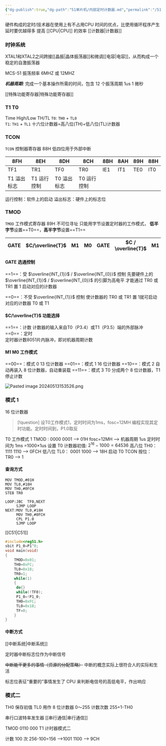 ```yaml
---
{"dg-publish":true,"dg-path":"51单片机/内部定时计数器.md","permalink":"/51单片机/内部定时计数器/","dgPassFrontmatter":true,"noteIcon":"","created":"2024-04-18T20:19:23.869+08:00","updated":"2024-05-17T11:24:19.248+08:00"}
---
```


硬件构成的定时/技术器在使用上有不占用CPU 时间的优点，比使用循环程序产生延时要优越得多
提高 [[CPU\|CPU]] 的效率
[[计数器\|计数器]]
### 时钟系统

XTAL1和XTAL2之间跨接[[晶振\|晶体振荡器]]和微调[[电容\|电容]]，从而构成一个稳定的自激振荡器

MCS-51 振荡频率 6MHZ 或 12MHZ  

***机器周期:***
完成一个基本操作所需的时间，包含 12 个振荡周期
1us  1 微秒


[[特殊功能寄存器\|特殊功能寄存器]]
### T1  T0
Time High/Low   TH/TL
`T0`:  `TH0`  +  `TL0`            
`T1`:  `TH1`  +  `TL1` 
十六位计数器=高八位(TH)+低八位(TL)计数器

### TCON
`TCON`    控制器寄存器  88H
低四位用于外部中断

| 8FH     | 8EH     | 8DH     | 8CH     | 8BH | 8AH | 89H | 88H |
| ------- | ------- | ------- | ------- | --- | --- | --- | --- |
| TF1     | TR1     | TF0     | TR0     | IE1 | IT1 | TE0 | IT0 |
| T1 溢出标志 | T1 运行控制 | T0 溢出标志 | T0 运行控制 |     |     |     |     |

运行控制：软件上的启动
溢出标志：硬件上的标志位

### TMOD

`TMOD`   工作模式寄存器   89H
不可位寻址
只能用字节设置定时器的工作模式，
**低半字节**设置==T0==，**高半字节**设置==T1==

| GATE | $C/\overline{T}$ | M1  | M0  | GATE | $C  /  \overline{T}$ | M1  | M0  |
| ---- | ---------------- | --- | --- | ---- | -------------------- | --- | --- |

#### GATE    选通控制
==1==：受 $\overline{INT_{1}}$  /  $\overline{INT_{0}}$ 控制
先要硬件上的 $\overline{INT_{1}}$  /  $\overline{INT_{0}}$ 的引脚为高电平
才能通过 TR0 或 TR1 置 1 启动对应的计数器

==0==：不受 $\overline{INT_{1}}$ 控制
使计数器的 TR0 或 TR1 置 1就可启动对应的计数器 T0 或 T1

####  $C/\overline{T}$      功能选择
==1==：计数
计数器的输入来自T0（P3.4）或T1（P3.5）端的外部脉冲
==0==：定时  
定时器计数8051片内脉冲，即对机器周期计数

#### M1 M0  工作模式
==00==：模式 0   13 位计数器
==01==：模式 1    16 位计数器
==10==：模式 2    自动再装入 8 位计数器，自动重装载
==11==：模式 3    T0 分成两个 8 位计数器，T1 停止计数


![Pasted image 20240513153526.png](/img/user/%E5%8A%9F%E8%83%BD%E6%80%A7%E6%96%87%E4%BB%B6%E5%A4%B9/%E8%BD%BD%E5%85%A5%E7%9A%84%E5%AA%92%E4%BD%93%E8%B5%84%E6%BA%90/Pasted%20image%2020240513153526.png)


### 模式 1
16 位计数器
>[!question] 
设T0工作模式1，定时时间为1ms，fosc=12MH
编程实现其定时功能。定时时间到，P1.0取反

T0 工作模式 1 
	TMOD : 0000 0001 --> 01H
fosc=12MH -->  机器周期 1us
定时时间为 1ms  =1000×1us
设置 T0 计数器初值:  $2^{16}-1000=64536$
	高八位 TH0：
	1111 1110    -->  0FCH
	低八位 TL0：
	0001 1000  --> 18H
启动 T0
	TCON   按位： TR0 -->  1
	
#### 查询方式

```Assembly
MOV TMOD,#01H
MOV TL0,#18H
MOV TH0,#0FCH  
STEB TR0

LOOP:JBC  TF0,NEXT  
	 SJMP LOOP  
NEXT:MOV TL0,#18H
	 MOV TH0,#0FCH 
	 CPL P1.0
	 SJMP LOOP  
```

[[C51\|C51]]
```C
#include<reg51.h>
sbit P1_0=P1^0;
void main(void)
{
	TMOD=0x01;
	TH0=0xFC;
	TL0=0x18;
	TR0=1;
	while(1)
	{
	 do{}
	 while(!TF0);
	 P1_0=!P1_0;
	 TH0=0xFC;
	 TL0=0x18;
	 TF=0; 
	}
}
```

#### 中断方式
[[中断系统\|中断系统]]



定时器中断标志位作为中断信号

~~中断能干更多的事情（资源的分配策略）~~
中断的概念实际上很符合人的实际和生活

标志位表征“重要的”事情发生了
CPU 来判断电信号的高低电平，作出响应



### 模式二

TH0 保存初值
TL0 用作 8 位计数器   0～255
计数次数 255+1-TH0

串行口波特率发生器  [[串行通信\|串行通信]]


TMOD
0110 000  T1 计时器模式二

计数 100 次
256-100=156  -->1001 1100  -->   9CH  
